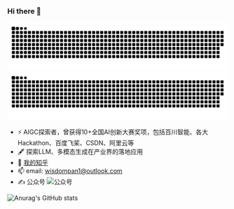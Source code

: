 ### Hi there 👋

![GitHub Snake Light](https://raw.githubusercontent.com/zxbing0066/zxbing0066/output/github-contribution-grid-snake.svg#gh-light-mode-only) ![GitHub Snake Dark](https://raw.githubusercontent.com/zxbing0066/zxbing0066/output/github-contribution-grid-snake-dark.svg#gh-dark-mode-only)
- ⚡ AIGC探索者，曾获得10+全国AI创新大赛奖项，包括百川智能、各大Hackathon、百度飞桨、CSDN、阿里云等
- 🖋 探索LLM、多模态生成在产业界的落地应用
- 🥋 [我的知乎](https://www.zhihu.com/people/ji-yi-zhong-mei-you-liu-zou-de-shi-guang)
- 📫 email: wisdompan1@outlook.com
- ✍️ 公众号 ![公众号](https://github.com/user-attachments/assets/adf8d3df-2e19-40b4-98f1-eb1697fbb829)

![Anurag's GitHub stats](https://github-readme-stats.vercel.app/api?username=wisdom-pan&show_icons=true&theme=tokyonight)





